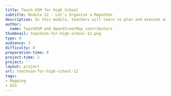 ```yaml
---
title: Teach OSM for High School
subtitle: Module 12 - Let’s Organize a Mapathon
description: In this module, teachers will learn to plan and execute an in class mapathon.  Resources will be provided including a suggested workflow for pre, during and post mapathon activities.
author:
  name: TeachOSM and OpenStreetMap contributors
thumbnail: teachosm-for-high-school-12.png
type: 0
audience: 3
difficulty: 0
preparation-time: 0
project-time: 2
project: ''
layout: project
url: teachosm-for-high-school-12
tags:
- Mapping
- GIS
---
```


